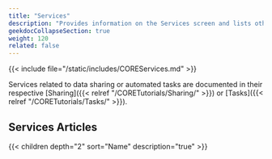 ```yaml
---
title: "Services"
description: "Provides information on the Services screen and lists other service tutorial articles."
geekdocCollapseSection: true
weight: 120
related: false
---
```



{{< include file="/static/includes/COREServices.md" >}}

Services related to data sharing or automated tasks are documented in their respective [Sharing]({{< relref "/CORETutorials/Sharing/" >}}) or [Tasks]({{< relref "/CORETutorials/Tasks/" >}}).  

<div class="noprint">

## Services Articles

{{< children depth="2" sort="Name" description="true" >}}

</div>
